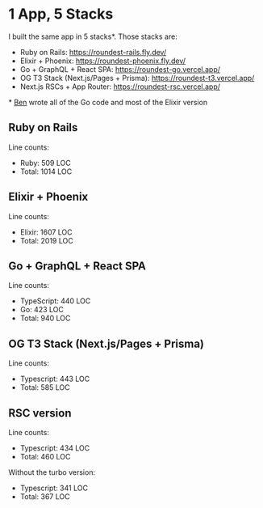# 1 App, 5 Stacks

I built the same app in 5 stacks\*. Those stacks are:

- Ruby on Rails: https://roundest-rails.fly.dev/
- Elixir + Phoenix: https://roundest-phoenix.fly.dev/
- Go + GraphQL + React SPA: https://roundest-go.vercel.app/
- OG T3 Stack (Next.js/Pages + Prisma): https://roundest-t3.vercel.app/
- Next.js RSCs + App Router: https://roundest-rsc.vercel.app/

\* [Ben](https://www.youtube.com/@bmdavis419) wrote all of the Go code and most of the Elixir version

## Ruby on Rails

Line counts:

- Ruby: 509 LOC
- Total: 1014 LOC

## Elixir + Phoenix

Line counts:

- Elixir: 1607 LOC
- Total: 2019 LOC

## Go + GraphQL + React SPA

Line counts:

- TypeScript: 440 LOC
- Go: 423 LOC
- Total: 940 LOC

## OG T3 Stack (Next.js/Pages + Prisma)

Line counts:

- Typescript: 443 LOC
- Total: 585 LOC

## RSC version

Line counts:

- Typescript: 434 LOC
- Total: 460 LOC

Without the turbo version:

- Typescript: 341 LOC
- Total: 367 LOC
